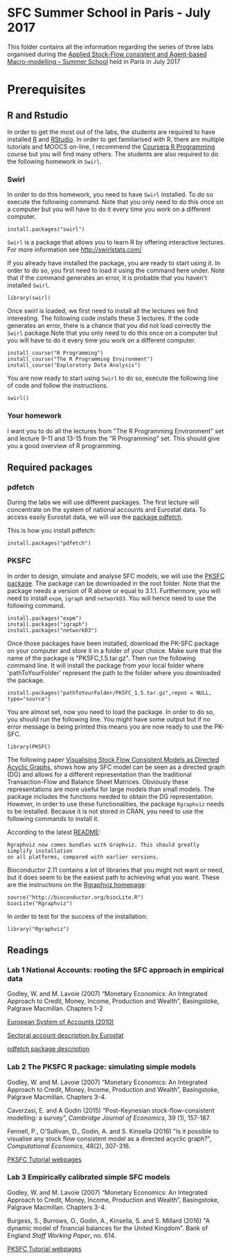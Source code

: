 # SFC Summer School in Paris - July 2017

This folder contains all the information regarding the series of three labs organised during the <a href="https://cepn.univ-paris13.fr/applied-stock-flow-consistent-macro-modelling/">Applied Stock-Flow consistent and Agent-based Macro-modelling – Summer School</a> held in Paris in July 2017

# Prerequisites

## R and Rstudio

In order to get the most out of the labs, the students are required to have installed <a href="http://www.r-project.org2">R</a> and <a href="http://www.rstudio.com">RStudio</a>. In order to get familiarised with R, there are multiple tutorials and MOOCS on-line, I recommend the <a href="https://www.coursera.org/learn/r-programming">Coursera R Programming</a> course but you will find many others. The students are also required to do the following homework in `Swirl`.

### Swirl

In order to do this homework, you need to have `Swirl` installed. To do so execute the following command. Note that you only need to do this once on a computer but you will have to do it every time you work on a different computer.

```{r, eval=FALSE}
install.packages("swirl")
```

`Swirl` is a package that allows you to learn R by offering interactive lectures. For more information see http://swirlstats.com/

If you already have installed the package, you are ready to start using it. In order to do so, you first need to load it using the command here under. Note that if the command generates an error, it is probable that you haven't installed `Swirl`.

```{r, eval=FALSE}
library(swirl)
```

Once swirl is loaded, we first need to install all the lectures we find interesting. The following code installs these 3 lectures. If the code generates an error, there is a chance that you did not load correctly the `Swirl` package.Note that you only need to do this once on a computer but you will have to do it every time you work on a different computer.

```{r, eval=FALSE}
install_course("R Programming")
install_course("The R Programming Environment")
install_course("Exploratory Data Analysis")
```

You are now ready to start using `Swirl` to do so, execute the following line of code and follow the instructions.

```{r, eval=FALSE}
swirl()
```

### Your homework

I want you to do all the lectures from "The R Programming Environment" set and lecture 9-11 and 13-15 from the "R Programming" set. This should give you a good overview of R programming.

## Required packages

### pdfetch

During the labs we will use different packages. The first lecture will concentrate on the system of national accounts and Eurostat data. To access easily Eurostat data, we will use the <a href="https://cran.r-project.org/web/packages/pdfetch/pdfetch.pdf">package pdfetch</a>.

This is how you install pdfetch:

```{r, eval=FALSE}
install.packages("pdfetch")
```

### PKSFC

In order to design, simulate and analyse SFC models, we will use the <a href="https://github.com/S120/PKSFC">PKSFC package</a>. The package can be downloaded in the root folder. Note that the package needs a version of R above or equal to 3.1.1. Furthermore, you will need to install `expm`, `igraph` and `networkD3`. You will hence need to use the following command.

```{r, eval=F}
install.packages("expm")
install.packages("igraph")
install.packages("networkD3")
```

Once those packages have been installed, download the PK-SFC package on your computer and store it in a folder of your choice. Make sure that the name of the package is "PKSFC_1.5.tar.gz". Then run the following command line. It will install the package from your local folder where 'pathToYourFolder' represent the path to the folder where you downloaded the package.

```{r, eval=F}
install.packages("pathToYourFolder/PKSFC_1.5.tar.gz",repos = NULL, type="source")
```

You are almost set, now you need to load the package. In order to do so, you should run the following line. You might have some output but if no error message is being printed this means you are now ready to use the PK-SFC.

```{r}
library(PKSFC)
```

The following paper <a href="http://papers.ssrn.com/sol3/papers.cfm?abstract_id=2492242">Visualising Stock Flow Consistent Models as Directed Acyclic Graphs</a>, shows how any SFC model can be seen as a directed graph (DG) and allows for a different representation than the traditional Transaction-Flow and Balance Sheet Matrices. Obviously these representations are more useful for large models than small models. The package includes the functions needed to obtain the DG representation. However, in order to use these functionalities, the package `Rgraphviz` needs to be installed. Because it is not stored in CRAN, you need to use the following commands to install it.

According to the latest [README](http://www.bioconductor.org/packages/2.11/bioc/readmes/Rgraphviz/README):

```{r,eval=FALSE}
Rgraphviz now comes bundles with Graphviz. This should greatly simplify installation 
on all platforms, compared with earlier versions.
```

Bioconductor 2.11 contains a lot of libraries that you might not want or need, but it does seem to be the easiest path to achieving what you want. These are the instructions on the [Rgraphviz homepage](http://www.bioconductor.org/packages/2.11/bioc/html/Rgraphviz.html):

```{r,eval=F}
source("http://bioconductor.org/biocLite.R")
biocLite("Rgraphviz")
```

In order to test for the success of the installation:
```{r}
library("Rgraphviz")
```

## Readings

### Lab 1 National Accounts: rooting the SFC approach in empirical data

Godley, W. and M. Lavoie (2007) “Monetary Economics: An Integrated Approach to Credit, Money, Income, Production and Wealth”, Basingstoke, Palgrave Macmillan. Chapters 1-2

<a href="http://ec.europa.eu/eurostat/cache/metadata/Annexes/nasa_10_f_esms_an1.pdf">European System of Accounts (2010)</a>

<a href="http://ec.europa.eu/eurostat/web/sector-accounts">Sectoral account description by Eurostat</a>

<a href="https://cran.r-project.org/web/packages/pdfetch/pdfetch.pdf">pdfetch package description</a>

### Lab 2 The PKSFC R package: simulating simple models

Godley, W. and M. Lavoie (2007) “Monetary Economics: An Integrated Approach to Credit, Money, Income, Production and Wealth”, Basingstoke, Palgrave Macmillan. Chapters 3-4.

Caverzasi, E. and A Godin (2015) “Post-Keynesian stock-flow-consistent modelling: a survey”, *Cambridge Journal of Economics*, 39 (1), 157-187.

Fennell, P., O'Sullivan, D., Godin, A. and S. Kinsella (2016) "Is it possible to visualise any stock flow consistent model as a directed acyclic graph?", *Computational Economics*, 48(2), 307-316.

<a href="https://github.com/S120/PKSFC/tree/master/Tutorials">PKSFC Tutorial webpages</a>

### Lab 3 Empirically calibrated simple SFC models

Godley, W. and M. Lavoie (2007) “Monetary Economics: An Integrated Approach to Credit, Money, Income, Production and Wealth”, Basingstoke, Palgrave Macmillan. Chapters 3-4.

Burgess, S., Burrows, O., Godin, A., Kinsella, S. and S. Millard (2016) "A dynamic model of financial balances for the United Kingdom". Bank of England *Staff Working Paper*, no. 614.

<a href="https://github.com/S120/PKSFC/tree/master/Tutorials">PKSFC Tutorial webpages</a>